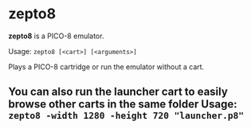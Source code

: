 # zepto8

**zepto8** is a PICO-8 emulator.

Usage: `zepto8 [<cart>] [<arguments>]`

Plays a PICO-8 cartridge or run the emulator without a cart.

You can also run the launcher cart to easily browse other carts in the same folder
Usage: `zepto8 -width 1280 -height 720 "launcher.p8"`
-
